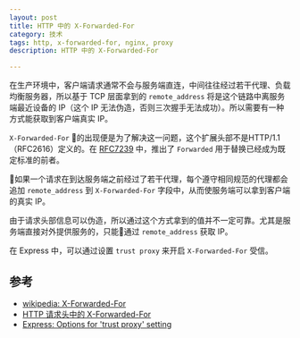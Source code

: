 ```yaml
---
layout: post
title: HTTP 中的 X-Forwarded-For
category: 技术
tags: http, x-forwarded-for, nginx, proxy
description: HTTP 中的 X-Forwarded-For

---
```


在生产环境中，客户端请求通常不会与服务端直连，中间往往经过若干代理、负载均衡服务器，所以基于 TCP 层面拿到的 `remote_address` 将是这个链路中离服务端最近设备的 IP（这个 IP 无法伪造，否则三次握手无法成功）。所以需要有一种方式能获取到客户端真实 IP。

`X-Forwarded-For` 的出现便是为了解决这一问题，这个扩展头部不是HTTP/1.1（RFC2616）定义的。在 [RFC7239](https://tools.ietf.org/html/rfc7239#section-4) 中，推出了 `Forwarded` 用于替换已经成为既定标准的前者。

如果一个请求在到达服务端之前经过了若干代理，每个遵守相同规范的代理都会追加 `remote_address` 到 `X-Forwarded-For` 字段中，从而使服务端可以拿到客户端的真实 IP。

由于请求头部信息可以伪造，所以通过这个方式拿到的值并不一定可靠。尤其是服务端直接对外提供服务的，只能通过 `remote_address` 获取 IP。

在 Express 中，可以通过设置 `trust proxy` 来开启 `X-Forwarded-For` 受信。

## 参考

- [wikipedia: X-Forwarded-For](https://en.wikipedia.org/wiki/X-Forwarded-For)
- [HTTP 请求头中的 X-Forwarded-For
](https://imququ.com/post/x-forwarded-for-header-in-http.html)
- [Express: Options for 'trust proxy' setting](http://expressjs.com/en/4x/api.html#trust.proxy.options.table)
